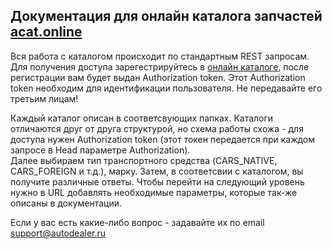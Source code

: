 ## Документация для онлайн каталога запчастей [acat.online](https://acat.online)  
Вся работа с каталогом происходит по стандартным REST запросам.  
Для получения доступа зарегестрируйтесь в [онлайн каталоге](https://acat.online), после регистрации вам будет выдан Authorization token.
Этот Authorization token необходим для идентификации пользователя. Не передавайте его третьим лицам!  
  
Каждый каталог описан в соответсвующих папках.
Каталоги отличаются друг от друга структурой, но схема работы схожа - для доступа нужен Authorization token
(этот токен передается при каждом запросе в Head параметре Authorization).  
Далее выбираем тип транспортного средства (CARS_NATIVE, CARS_FOREIGN и т.д.), марку. Затем, в соответсвии с каталогом, вы получите
различные ответы. Чтобы перейти на следующий уровень нужно в URL добавлять необходимые параметры, которые так-же описаны в документации.
  
Если у вас есть какие-либо вопрос - задавайте их по email support@autodealer.ru
